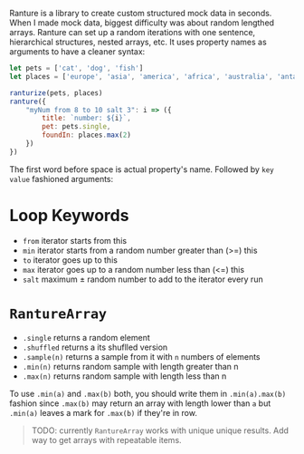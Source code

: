 Ranture is a library to create custom structured mock data in seconds. 
When I made mock data, biggest difficulty was about random lengthed arrays. 
Ranture can set up a random iterations with one sentence, hierarchical 
structures, nested arrays, etc.
It uses property names as arguments to have a cleaner syntax:

```js
let pets = ['cat', 'dog', 'fish']
let places = ['europe', 'asia', 'america', 'africa', 'australia', 'antarctica']

ranturize(pets, places)
ranture({
	"myNum from 8 to 10 salt 3": i => ({
		title: `number: ${i}`,
		pet: pets.single,
		foundIn: places.max(2)
	})
})
```

The first word before space is actual property's name.
Followed by `key value` fashioned arguments:
# Loop Keywords
- `from` iterator starts from this
- `min` iterator starts from a random number greater than (>=) this
- `to` iterator goes up to this
- `max` iterator goes up to a random number less than (<=) this
- `salt` maximum ± random number to add to the iterator every run


# `RantureArray`
- `.single` returns a random element
- `.shuffled` returns a its shuflled version
- `.sample(n)` returns a sample from it with `n` numbers of elements
- `.min(n)` returns random sample with length greater than n
- `.max(n)` returns random sample with length less than n

To use `.min(a)` and `.max(b)` both, you should write them in `.min(a).max(b)` 
fashion since `.max(b)` may return an array with length lower than `a` but 
`.min(a)` leaves a mark for `.max(b)` if they're in row.

> TODO: currently `RantureArray` works with unique unique results. Add way to 
get arrays with repeatable items.